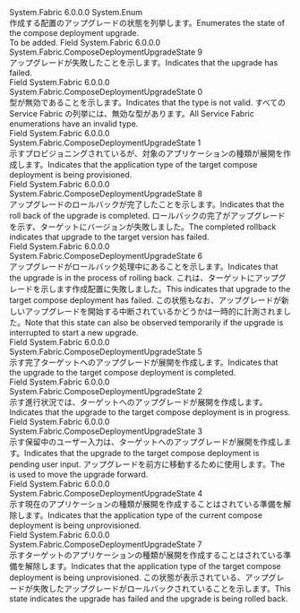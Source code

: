 <Type Name="ComposeDeploymentUpgradeState" FullName="System.Fabric.ComposeDeploymentUpgradeState">
  <TypeSignature Language="C#" Value="public enum ComposeDeploymentUpgradeState" />
  <TypeSignature Language="ILAsm" Value=".class public auto ansi sealed ComposeDeploymentUpgradeState extends System.Enum" />
  <TypeSignature Language="DocId" Value="T:System.Fabric.ComposeDeploymentUpgradeState" />
  <TypeSignature Language="VB.NET" Value="Public Enum ComposeDeploymentUpgradeState" />
  <TypeSignature Language="F#" Value="type ComposeDeploymentUpgradeState = " />
  <AssemblyInfo>
    <AssemblyName>System.Fabric</AssemblyName>
    <AssemblyVersion>6.0.0.0</AssemblyVersion>
  </AssemblyInfo>
  <Base>
    <BaseTypeName>System.Enum</BaseTypeName>
  </Base>
  <Docs>
    <summary>
      <para><span data-ttu-id="59936-101">作成する配置のアップグレードの状態を列挙します。</span><span class="sxs-lookup"><span data-stu-id="59936-101">Enumerates the state of the compose deployment upgrade.</span></span></para>
    </summary>
    <remarks>To be added.</remarks>
  </Docs>
  <Members>
    <Member MemberName="Failed">
      <MemberSignature Language="C#" Value="Failed" />
      <MemberSignature Language="ILAsm" Value=".field public static literal valuetype System.Fabric.ComposeDeploymentUpgradeState Failed = int32(9)" />
      <MemberSignature Language="DocId" Value="F:System.Fabric.ComposeDeploymentUpgradeState.Failed" />
      <MemberSignature Language="VB.NET" Value="Failed" />
      <MemberSignature Language="F#" Value="Failed = 9" Usage="System.Fabric.ComposeDeploymentUpgradeState.Failed" />
      <MemberType>Field</MemberType>
      <AssemblyInfo>
        <AssemblyName>System.Fabric</AssemblyName>
        <AssemblyVersion>6.0.0.0</AssemblyVersion>
      </AssemblyInfo>
      <ReturnValue>
        <ReturnType>System.Fabric.ComposeDeploymentUpgradeState</ReturnType>
      </ReturnValue>
      <MemberValue>9</MemberValue>
      <Docs>
        <summary>
          <para><span data-ttu-id="59936-102">アップグレードが失敗したことを示します。</span><span class="sxs-lookup"><span data-stu-id="59936-102">Indicates that the upgrade has failed.</span></span></para>
        </summary>
      </Docs>
    </Member>
    <Member MemberName="Invalid">
      <MemberSignature Language="C#" Value="Invalid" />
      <MemberSignature Language="ILAsm" Value=".field public static literal valuetype System.Fabric.ComposeDeploymentUpgradeState Invalid = int32(0)" />
      <MemberSignature Language="DocId" Value="F:System.Fabric.ComposeDeploymentUpgradeState.Invalid" />
      <MemberSignature Language="VB.NET" Value="Invalid" />
      <MemberSignature Language="F#" Value="Invalid = 0" Usage="System.Fabric.ComposeDeploymentUpgradeState.Invalid" />
      <MemberType>Field</MemberType>
      <AssemblyInfo>
        <AssemblyName>System.Fabric</AssemblyName>
        <AssemblyVersion>6.0.0.0</AssemblyVersion>
      </AssemblyInfo>
      <ReturnValue>
        <ReturnType>System.Fabric.ComposeDeploymentUpgradeState</ReturnType>
      </ReturnValue>
      <MemberValue>0</MemberValue>
      <Docs>
        <summary>
          <para><span data-ttu-id="59936-103">型が無効であることを示します。</span><span class="sxs-lookup"><span data-stu-id="59936-103">Indicates that the type is not valid.</span></span> <span data-ttu-id="59936-104">すべての Service Fabric の列挙には、無効な型があります。</span><span class="sxs-lookup"><span data-stu-id="59936-104">All Service Fabric enumerations have an invalid type.</span></span></para>
        </summary>
      </Docs>
    </Member>
    <Member MemberName="ProvisioningTarget">
      <MemberSignature Language="C#" Value="ProvisioningTarget" />
      <MemberSignature Language="ILAsm" Value=".field public static literal valuetype System.Fabric.ComposeDeploymentUpgradeState ProvisioningTarget = int32(1)" />
      <MemberSignature Language="DocId" Value="F:System.Fabric.ComposeDeploymentUpgradeState.ProvisioningTarget" />
      <MemberSignature Language="VB.NET" Value="ProvisioningTarget" />
      <MemberSignature Language="F#" Value="ProvisioningTarget = 1" Usage="System.Fabric.ComposeDeploymentUpgradeState.ProvisioningTarget" />
      <MemberType>Field</MemberType>
      <AssemblyInfo>
        <AssemblyName>System.Fabric</AssemblyName>
        <AssemblyVersion>6.0.0.0</AssemblyVersion>
      </AssemblyInfo>
      <ReturnValue>
        <ReturnType>System.Fabric.ComposeDeploymentUpgradeState</ReturnType>
      </ReturnValue>
      <MemberValue>1</MemberValue>
      <Docs>
        <summary>
          <para><span data-ttu-id="59936-105">示すプロビジョニングされているが、対象のアプリケーションの種類が展開を作成します。</span><span class="sxs-lookup"><span data-stu-id="59936-105">Indicates that the application type of the target compose deployment is being provisioned.</span></span></para>
        </summary>
      </Docs>
    </Member>
    <Member MemberName="RollingBackCompleted">
      <MemberSignature Language="C#" Value="RollingBackCompleted" />
      <MemberSignature Language="ILAsm" Value=".field public static literal valuetype System.Fabric.ComposeDeploymentUpgradeState RollingBackCompleted = int32(8)" />
      <MemberSignature Language="DocId" Value="F:System.Fabric.ComposeDeploymentUpgradeState.RollingBackCompleted" />
      <MemberSignature Language="VB.NET" Value="RollingBackCompleted" />
      <MemberSignature Language="F#" Value="RollingBackCompleted = 8" Usage="System.Fabric.ComposeDeploymentUpgradeState.RollingBackCompleted" />
      <MemberType>Field</MemberType>
      <AssemblyInfo>
        <AssemblyName>System.Fabric</AssemblyName>
        <AssemblyVersion>6.0.0.0</AssemblyVersion>
      </AssemblyInfo>
      <ReturnValue>
        <ReturnType>System.Fabric.ComposeDeploymentUpgradeState</ReturnType>
      </ReturnValue>
      <MemberValue>8</MemberValue>
      <Docs>
        <summary>
          <para><span data-ttu-id="59936-106">アップグレードのロールバックが完了したことを示します。</span><span class="sxs-lookup"><span data-stu-id="59936-106">Indicates that the roll back of the upgrade is completed.</span></span> <span data-ttu-id="59936-107">ロールバックの完了がアップグレードを示す、ターゲットにバージョンが失敗しました。</span><span class="sxs-lookup"><span data-stu-id="59936-107">The completed rollback indicates that upgrade to the target version has failed.</span></span></para>
        </summary>
      </Docs>
    </Member>
    <Member MemberName="RollingBackInProgress">
      <MemberSignature Language="C#" Value="RollingBackInProgress" />
      <MemberSignature Language="ILAsm" Value=".field public static literal valuetype System.Fabric.ComposeDeploymentUpgradeState RollingBackInProgress = int32(6)" />
      <MemberSignature Language="DocId" Value="F:System.Fabric.ComposeDeploymentUpgradeState.RollingBackInProgress" />
      <MemberSignature Language="VB.NET" Value="RollingBackInProgress" />
      <MemberSignature Language="F#" Value="RollingBackInProgress = 6" Usage="System.Fabric.ComposeDeploymentUpgradeState.RollingBackInProgress" />
      <MemberType>Field</MemberType>
      <AssemblyInfo>
        <AssemblyName>System.Fabric</AssemblyName>
        <AssemblyVersion>6.0.0.0</AssemblyVersion>
      </AssemblyInfo>
      <ReturnValue>
        <ReturnType>System.Fabric.ComposeDeploymentUpgradeState</ReturnType>
      </ReturnValue>
      <MemberValue>6</MemberValue>
      <Docs>
        <summary>
          <para><span data-ttu-id="59936-108">アップグレードがロールバック処理中にあることを示します。</span><span class="sxs-lookup"><span data-stu-id="59936-108">Indicates that the upgrade is in the process of rolling back.</span></span> <span data-ttu-id="59936-109">これは、ターゲットにアップグレードを示します作成配置に失敗しました。</span><span class="sxs-lookup"><span data-stu-id="59936-109">This indicates that upgrade to the target compose deployment has failed.</span></span> <span data-ttu-id="59936-110">この状態もなお、アップグレードが新しいアップグレードを開始する中断されているかどうかは一時的に計測されました。</span><span class="sxs-lookup"><span data-stu-id="59936-110">Note that this state can also be observed temporarily if the upgrade is interrupted to start a new upgrade.</span></span></para>
        </summary>
      </Docs>
    </Member>
    <Member MemberName="RollingForwardCompleted">
      <MemberSignature Language="C#" Value="RollingForwardCompleted" />
      <MemberSignature Language="ILAsm" Value=".field public static literal valuetype System.Fabric.ComposeDeploymentUpgradeState RollingForwardCompleted = int32(5)" />
      <MemberSignature Language="DocId" Value="F:System.Fabric.ComposeDeploymentUpgradeState.RollingForwardCompleted" />
      <MemberSignature Language="VB.NET" Value="RollingForwardCompleted" />
      <MemberSignature Language="F#" Value="RollingForwardCompleted = 5" Usage="System.Fabric.ComposeDeploymentUpgradeState.RollingForwardCompleted" />
      <MemberType>Field</MemberType>
      <AssemblyInfo>
        <AssemblyName>System.Fabric</AssemblyName>
        <AssemblyVersion>6.0.0.0</AssemblyVersion>
      </AssemblyInfo>
      <ReturnValue>
        <ReturnType>System.Fabric.ComposeDeploymentUpgradeState</ReturnType>
      </ReturnValue>
      <MemberValue>5</MemberValue>
      <Docs>
        <summary>
          <para><span data-ttu-id="59936-111">示す完了ターゲットへのアップグレードが展開を作成します。</span><span class="sxs-lookup"><span data-stu-id="59936-111">Indicates that the upgrade to the target compose deployment is completed.</span></span></para>
        </summary>
      </Docs>
    </Member>
    <Member MemberName="RollingForwardInProgress">
      <MemberSignature Language="C#" Value="RollingForwardInProgress" />
      <MemberSignature Language="ILAsm" Value=".field public static literal valuetype System.Fabric.ComposeDeploymentUpgradeState RollingForwardInProgress = int32(2)" />
      <MemberSignature Language="DocId" Value="F:System.Fabric.ComposeDeploymentUpgradeState.RollingForwardInProgress" />
      <MemberSignature Language="VB.NET" Value="RollingForwardInProgress" />
      <MemberSignature Language="F#" Value="RollingForwardInProgress = 2" Usage="System.Fabric.ComposeDeploymentUpgradeState.RollingForwardInProgress" />
      <MemberType>Field</MemberType>
      <AssemblyInfo>
        <AssemblyName>System.Fabric</AssemblyName>
        <AssemblyVersion>6.0.0.0</AssemblyVersion>
      </AssemblyInfo>
      <ReturnValue>
        <ReturnType>System.Fabric.ComposeDeploymentUpgradeState</ReturnType>
      </ReturnValue>
      <MemberValue>2</MemberValue>
      <Docs>
        <summary>
          <para><span data-ttu-id="59936-112">示す進行状況では、ターゲットへのアップグレードが展開を作成します。</span><span class="sxs-lookup"><span data-stu-id="59936-112">Indicates that the upgrade to the target compose deployment is in progress.</span></span></para>
        </summary>
      </Docs>
    </Member>
    <Member MemberName="RollingForwardPending">
      <MemberSignature Language="C#" Value="RollingForwardPending" />
      <MemberSignature Language="ILAsm" Value=".field public static literal valuetype System.Fabric.ComposeDeploymentUpgradeState RollingForwardPending = int32(3)" />
      <MemberSignature Language="DocId" Value="F:System.Fabric.ComposeDeploymentUpgradeState.RollingForwardPending" />
      <MemberSignature Language="VB.NET" Value="RollingForwardPending" />
      <MemberSignature Language="F#" Value="RollingForwardPending = 3" Usage="System.Fabric.ComposeDeploymentUpgradeState.RollingForwardPending" />
      <MemberType>Field</MemberType>
      <AssemblyInfo>
        <AssemblyName>System.Fabric</AssemblyName>
        <AssemblyVersion>6.0.0.0</AssemblyVersion>
      </AssemblyInfo>
      <ReturnValue>
        <ReturnType>System.Fabric.ComposeDeploymentUpgradeState</ReturnType>
      </ReturnValue>
      <MemberValue>3</MemberValue>
      <Docs>
        <summary>
          <para><span data-ttu-id="59936-113">示す保留中のユーザー入力は、ターゲットへのアップグレードが展開を作成します。</span><span class="sxs-lookup"><span data-stu-id="59936-113">Indicates that the upgrade to the target compose deployment is pending user input.</span></span> <span data-ttu-id="59936-114"><see cref="M:System.Fabric.FabricClient.ApplicationManagementClient.MoveNextApplicationUpgradeDomainAsync(System.Fabric.ApplicationUpgradeProgress)" />アップグレードを前方に移動するために使用します。</span><span class="sxs-lookup"><span data-stu-id="59936-114">The <see cref="M:System.Fabric.FabricClient.ApplicationManagementClient.MoveNextApplicationUpgradeDomainAsync(System.Fabric.ApplicationUpgradeProgress)" /> is used to move the upgrade forward.</span></span></para>
        </summary>
      </Docs>
    </Member>
    <Member MemberName="UnprovisioningCurrent">
      <MemberSignature Language="C#" Value="UnprovisioningCurrent" />
      <MemberSignature Language="ILAsm" Value=".field public static literal valuetype System.Fabric.ComposeDeploymentUpgradeState UnprovisioningCurrent = int32(4)" />
      <MemberSignature Language="DocId" Value="F:System.Fabric.ComposeDeploymentUpgradeState.UnprovisioningCurrent" />
      <MemberSignature Language="VB.NET" Value="UnprovisioningCurrent" />
      <MemberSignature Language="F#" Value="UnprovisioningCurrent = 4" Usage="System.Fabric.ComposeDeploymentUpgradeState.UnprovisioningCurrent" />
      <MemberType>Field</MemberType>
      <AssemblyInfo>
        <AssemblyName>System.Fabric</AssemblyName>
        <AssemblyVersion>6.0.0.0</AssemblyVersion>
      </AssemblyInfo>
      <ReturnValue>
        <ReturnType>System.Fabric.ComposeDeploymentUpgradeState</ReturnType>
      </ReturnValue>
      <MemberValue>4</MemberValue>
      <Docs>
        <summary>
          <para><span data-ttu-id="59936-115">示す現在のアプリケーションの種類が展開を作成することはされている準備を解除します。</span><span class="sxs-lookup"><span data-stu-id="59936-115">Indicates that the application type of the current compose deployment is being unprovisioned.</span></span></para>
        </summary>
      </Docs>
    </Member>
    <Member MemberName="UnprovisioningTarget">
      <MemberSignature Language="C#" Value="UnprovisioningTarget" />
      <MemberSignature Language="ILAsm" Value=".field public static literal valuetype System.Fabric.ComposeDeploymentUpgradeState UnprovisioningTarget = int32(7)" />
      <MemberSignature Language="DocId" Value="F:System.Fabric.ComposeDeploymentUpgradeState.UnprovisioningTarget" />
      <MemberSignature Language="VB.NET" Value="UnprovisioningTarget" />
      <MemberSignature Language="F#" Value="UnprovisioningTarget = 7" Usage="System.Fabric.ComposeDeploymentUpgradeState.UnprovisioningTarget" />
      <MemberType>Field</MemberType>
      <AssemblyInfo>
        <AssemblyName>System.Fabric</AssemblyName>
        <AssemblyVersion>6.0.0.0</AssemblyVersion>
      </AssemblyInfo>
      <ReturnValue>
        <ReturnType>System.Fabric.ComposeDeploymentUpgradeState</ReturnType>
      </ReturnValue>
      <MemberValue>7</MemberValue>
      <Docs>
        <summary>
          <para><span data-ttu-id="59936-116">示すターゲットのアプリケーションの種類が展開を作成することはされている準備を解除します。</span><span class="sxs-lookup"><span data-stu-id="59936-116">Indicates that the application type of the target compose deployment is being unprovisioned.</span></span> <span data-ttu-id="59936-117">この状態が表示されている、アップグレードが失敗したアップグレードがロールバックされていることを示します。</span><span class="sxs-lookup"><span data-stu-id="59936-117">This state indicates the upgrade has failed and the upgrade is being rolled back.</span></span></para>
        </summary>
      </Docs>
    </Member>
  </Members>
</Type>